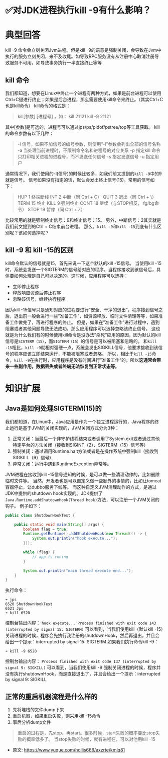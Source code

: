 # ✅对JDK进程执行kill -9有什么影响？
<!--page header-->

<a name="bFi8l"></a>
# 典型回答
kill -9 命令会立刻关闭Jvm进程。但是kill -9的语意是强制关闭，会导致在Jvm中执行的服务立刻关闭，来不及收尾。如导致RPC服务没有从注册中心取消注册导致服务不可用，如导致事务执行一半直接终止等等
<a name="uSKFa"></a>
## kill 命令
我们都知道，想要在Linux中终止一个进程有两种方式，如果是前台进程可以使用Ctrl+C键进行终止；如果是后台进程，那么需要使用kill命令来终止。（其实Ctrl+C也是kill命令）
kill命令的格式是：
> kill[参数] [进程号] ，如：
> kill 21121 
> kill -9 21121

其中[参数]是可选的，进程号可以通过jps/ps/pidof/pstree/top等工具获取。
kill的命令参数有以下几种：
> -l 信号，如果不加信号的编号参数，则使用“-l”参数会列出全部的信号名称
> -a 当处理当前进程时，不限制命令名和进程号的对应关系
> -p 指定kill 命令只打印相关进程的进程号，而不发送任何信号
> -s 指定发送信号
> -u 指定用户

通常情况下，我们使用的-l(信号)的时候比较多，如我们前文提到的`kill -9`中的9就是信号。
信号如果没有指定的话，默认会发出终止信号(15)。常用的信号如下：
> HUP 1 终端断线
> INT 2 中断（同 Ctrl + C）
> QUIT 3 退出（同 Ctrl + \）
> TERM 15 终止
> KILL 9 强制终止
> CONT 18 继续（与STOP相反， fg/bg命令）
> STOP 19 暂停（同 Ctrl + Z）

比较常用的就是强制终止信号：9和终止信号：15。
另外，中断信号：2其实就是我们前文提到的Ctrl + C结束前台进程。
那么，`kill -9`和`kill -15`到底有什么区别呢？该如何选择呢？
<a name="kLSX6"></a>
## kill -9 和 kill -15的区别
kill命令默认的信号就是15，首先来说一下这个默认的kill -15信号。
当使用kill -15时，系统会发送一个SIGTERM的信号给对应的程序。当程序接收到该信号后，具体要如何处理是自己可以决定的。这时候，应用程序可以选择：

- 立即停止程序
- 释放响应资源后停止程序
- 忽略该信号，继续执行程序

因为kill -15信号只是通知对应的进程要进行”安全、干净的退出”，程序接到信号之后，退出前一般会进行一些”准备工作”，如资源释放、临时文件清理等等，如果准备工作做完了，再进行程序的终止。
但是，如果在”准备工作”进行过程中，遇到阻塞或者其他问题导致无法成功，那么应用程序可以选择忽略该终止信号。
这也就是为什么我们有的时候使用kill命令是没办法”杀死”应用的原因，因为默认的kill信号是`SIGTERM（15）`，而`SIGTERM（15）`的信号是可以被阻塞和忽略的。
和`kill -15`相比，`kill -9`就相对强硬一点，系统会发出SIGKILL信号，他要求接收到该信号的程序应该立即结束运行，不能被阻塞或者忽略。
所以，相比于`kill -15`命令，`kill -9`在执行时，应用程序是没有时间进行”准备工作”的，所以**这通常会带来一些副作用，数据丢失或者终端无法恢复到正常状态等**。
<a name="Oo3sL"></a>
# 知识扩展
<a name="rOV9X"></a>
## Java是如何处理SIGTERM(15)的
我们都知道，在Linux中，Java应用是作为一个独立进程运行的，Java程序的终止运行是基于JVM的关闭实现的，JVM关闭方式分为3种：

1. 正常关闭：当最后一个非守护线程结束或者调用了System.exit或者通过其他特定平台的方法关闭（接收到SIGINT（2）、SIGTERM（15）信号等）
2. 强制关闭：通过调用Runtime.halt方法或者是在操作系统中强制kill（接收到SIGKILL（9）信号)
3. 异常关闭：运行中遇到RuntimeException异常等。

JVM进程在接收到kill -15信号通知的时候，是可以做一些清理动作的，比如删除临时文件等。
当然，开发者也是可以自定义做一些额外的事情的，比如让tomcat容器停止，让dubbo服务下线等。
而这种自定义JVM清理动作的方式，是通过JDK中提供的shutdown hook实现的。JDK提供了`Java.Runtime.addShutdownHook(Thread hook)`方法，可以注册一个JVM关闭的钩子。
例子如下：
```java
public class ShutdownHookTest {

    public static void main(String[] args) {
        boolean flag = true;
        Runtime.getRuntime().addShutdownHook(new Thread(() -> {
            System.out.println("hook execute...");
        }));

        while (flag) {
            // app is runing
        }

        System.out.println("main thread execute end...");
    }
}
```
执行命令：
```shell
➜ jps
6520 ShutdownHookTest
6521 Jps
➜ kill 6520
```
控制台输出内容：
`hook execute... Process finished with exit code 143 (interrupted by signal 15: SIGTERM)`
可以看到，当我们使用kill（默认kill -15）关闭进程的时候，程序会先执行我注册的shutdownHook，然后再退出，并且会给出一个提示：interrupted by signal 15: SIGTERM
如果我们执行命令kill -9：
```shell
➜ kill -9 6520
```
控制台输出内容：
`Process finished with exit code 137 (interrupted by signal 9: SIGKILL)`
可以看到，当我们使用kill -9 强制关闭进程的时候，程序并没有执行shutdownHook，而是直接退出了，并且会给出一个提示：interrupted by signal 9: SIGKILL
<a name="fXmSM"></a>
## 正常的重启机器流程是什么样的

1. 先将堆栈的文件dump下来
2. 重启机器，如果重启失败，则采用kill -15命令
3. 事后分析dump文件

> 重启的过程是，先stop、再start。很多时候，start失败的概率要比stop失败的概率低多了。
> 当stop失败的时候，就有进程在，可以对他用kill -15



<!--page footer-->
- 原文: <https://www.yuque.com/hollis666/axzrte/kmlq81>